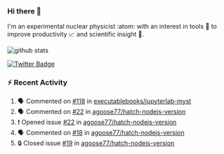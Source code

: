 ### Hi there 👋 

I'm an experimental nuclear physicist :atom: with an interest in tools :wrench: to improve productivity :chart_with_upwards_trend: and scientific insight :telescope:.

![github stats](https://github-readme-stats.vercel.app/api?username=agoose77&show_icons=true&hide_rank=true&hide_title=true&bg_color=30,e76445,904e95&text_color=efe3ec&icon_color=efe3ec)
<!--
**agoose77/agoose77** is a ✨ _special_ ✨ repository because its `README.md` (this file) appears on your GitHub profile.

Here are some ideas to get you started:

- 🔭 I’m currently working on ...
- 🌱 I’m currently learning ...
- 👯 I’m looking to collaborate on ...
- 🤔 I’m looking for help with ...
- 💬 Ask me about ...
- 📫 How to reach me: ...
- 😄 Pronouns: ...
- ⚡ Fun fact: ...
-->

[![Twitter Badge](https://img.shields.io/twitter/follow/agoose77?style=flat-square&logo=Twitter&logoColor=white&color=cornflowerblue)](https://twitter.com/agoose77)

### :zap: Recent Activity

<!--START_SECTION:activity-->
1. 🗣 Commented on [#118](https://github.com/executablebooks/jupyterlab-myst/pull/118#issuecomment-1707876645) in [executablebooks/jupyterlab-myst](https://github.com/executablebooks/jupyterlab-myst)
2. 🗣 Commented on [#22](https://github.com/agoose77/hatch-nodejs-version/issues/22#issuecomment-1707865705) in [agoose77/hatch-nodejs-version](https://github.com/agoose77/hatch-nodejs-version)
3. ❗ Opened issue [#22](https://github.com/agoose77/hatch-nodejs-version/issues/22) in [agoose77/hatch-nodejs-version](https://github.com/agoose77/hatch-nodejs-version)
4. 🗣 Commented on [#18](https://github.com/agoose77/hatch-nodejs-version/pull/18#issuecomment-1707295356) in [agoose77/hatch-nodejs-version](https://github.com/agoose77/hatch-nodejs-version)
5. 🔒 Closed issue [#19](https://github.com/agoose77/hatch-nodejs-version/issues/19) in [agoose77/hatch-nodejs-version](https://github.com/agoose77/hatch-nodejs-version)
<!--END_SECTION:activity-->

